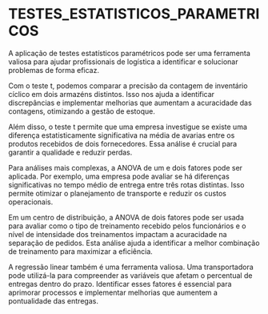 # TESTES_ESTATISTICOS_PARAMETRICOS

A aplicação de testes estatísticos paramétricos pode ser uma ferramenta valiosa para ajudar profissionais de logística a identificar e solucionar problemas de forma eficaz.

Com o teste t, podemos comparar a precisão da contagem de inventário cíclico em dois armazéns distintos. Isso nos ajuda a identificar discrepâncias e implementar melhorias que aumentam a acuracidade das contagens, otimizando a gestão de estoque.

Além disso, o teste t permite que uma empresa investigue se existe uma diferença estatisticamente significativa na média de avarias entre os produtos recebidos de dois fornecedores. Essa análise é crucial para garantir a qualidade e reduzir perdas.

Para análises mais complexas, a ANOVA de um e dois fatores pode ser aplicada. Por exemplo, uma empresa pode avaliar se há diferenças significativas no tempo médio de entrega entre três rotas distintas. Isso permite otimizar o planejamento de transporte e reduzir os custos operacionais.

Em um centro de distribuição, a ANOVA de dois fatores pode ser usada para avaliar como o tipo de treinamento recebido pelos funcionários e o nível de intensidade dos treinamentos impactam a acuracidade na separação de pedidos. Esta análise ajuda a identificar a melhor combinação de treinamento para maximizar a eficiência.

A regressão linear também é uma ferramenta valiosa. Uma transportadora pode utilizá-la para compreender as variáveis que afetam o percentual de entregas dentro do prazo. Identificar esses fatores é essencial para aprimorar processos e implementar melhorias que aumentem a pontualidade das entregas.
